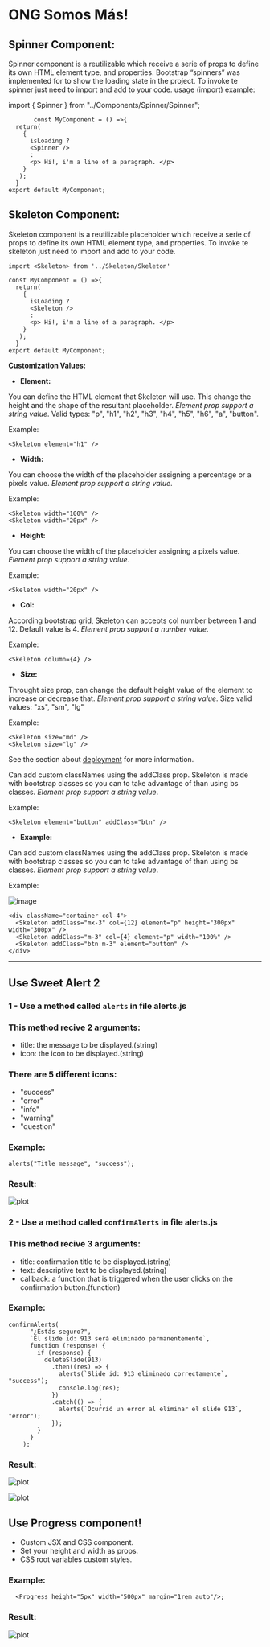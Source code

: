 # ONG Somos Más!

## **Spinner Component:**

Spinner component is a reutilizable which receive a serie of props to define its own HTML element type, and properties.
Bootstrap “spinners” was implemented for to show the loading state in the project.
To invoke te spinner just need to import and add to your code.
usage (import) example:

import { Spinner } from "../Components/Spinner/Spinner";

           const MyComponent = () =>{
      return(
        {
          isLoading ?
          <Spinner />
          :
          <p> Hi!, i'm a line of a paragraph. </p>
        }
       );
      }
    export default MyComponent;

## **Skeleton Component:**

Skeleton component is a reutilizable placeholder which receive a serie of props to define its own HTML element type, and properties.
To invoke te skeleton just need to import and add to your code.

    import <Skeleton> from '../Skeleton/Skeleton'

    const MyComponent = () =>{
      return(
        {
          isLoading ?
          <Skeleton />
          :
          <p> Hi!, i'm a line of a paragraph. </p>
        }
       );
      }
    export default MyComponent;

**Customization Values:**

- **Element:**

You can define the HTML element that Skeleton will use.
This change the height and the shape of the resultant placeholder.
_Element prop support a string value_.
Valid types: "p", "h1", "h2", "h3", "h4", "h5", "h6", "a", "button".

Example:

    <Skeleton element="h1" />

- **Width:**

You can choose the width of the placeholder assigning a percentage or a pixels value.
_Element prop support a string value_.

Example:

    <Skeleton width="100%" />
    <Skeleton width="20px" />

- **Height:**

You can choose the width of the placeholder assigning a pixels value.
_Element prop support a string value_.

Example:

    <Skeleton width="20px" />

- **Col:**

According bootstrap grid, Skeleton can accepts col number between 1 and 12. Default value is 4.
_Element prop support a number value_.

Example:

    <Skeleton column={4} />

- **Size:**

Throught size prop, can change the default height value of the element to increase or decrease that.
_Element prop support a string value_.
Size valid values: "xs", "sm", "lg"

Example:

    <Skeleton size="md" />
    <Skeleton size="lg" />

See the section about [deployment](https://facebook.github.io/create-react-app/docs/deployment) for more information.

Can add custom classNames using the addClass prop. Skeleton is made with bootstrap classes so you can to take advantage of than using bs classes.
_Element prop support a string value_.

Example:

    <Skeleton element="button" addClass="btn" />

- **Example:**

Can add custom classNames using the addClass prop. Skeleton is made with bootstrap classes so you can to take advantage of than using bs classes.
_Element prop support a string value_.

Example:

![image](https://user-images.githubusercontent.com/71856261/152566785-905c9342-8afc-48be-bcb7-35f3cd65f460.png)

    <div className="container col-4">
      <Skeleton addClass="mx-3" col={12} element="p" height="300px" width="300px" />
      <Skeleton addClass="m-3" col={4} element="p" width="100%" />
      <Skeleton addClass="btn m-3" element="button" />
    </div>

---

## Use Sweet Alert 2

### 1 - Use a method called `alerts` in file alerts.js

### This method recive 2 arguments:

- title: the message to be displayed.(string)
- icon: the icon to be displayed.(string)

### There are 5 different icons:

- "success"
- "error"
- "info"
- "warning"
- "question"

### Example:

```
alerts("Title message", "success");
```

### Result:

![plot](https://i.ibb.co/883s3dH/example.jpg)

### 2 - Use a method called `confirmAlerts` in file alerts.js

### This method recive 3 arguments:

- title: confirmation title to be displayed.(string)
- text: descriptive text to be displayed.(string)
- callback: a function that is triggered when the user clicks on the confirmation button.(function)

### Example:

```
confirmAlerts(
      "¿Estás seguro?",
      `El slide id: 913 será eliminado permanentemente`,
      function (response) {
        if (response) {
          deleteSlide(913)
            .then((res) => {
              alerts(`Slide id: 913 eliminado correctamente`, "success");
              console.log(res);
            })
            .catch(() => {
              alerts(`Ocurrió un error al eliminar el slide 913`, "error");
            });
        }
      }
    );
```

### Result:

![plot](https://i.ibb.co/bz9wLHk/confirmation2.jpg)

![plot](https://i.ibb.co/hywdz46/confirmed.jpg)

## Use Progress component!

- Custom JSX and CSS component.
- Set your height and width as props.
- CSS root variables custom styles.

### Example:

```
  <Progress height="5px" width="500px" margin="1rem auto"/>;
```

### Result:

![plot](https://imgur.com/4qLJ6E2.png)
